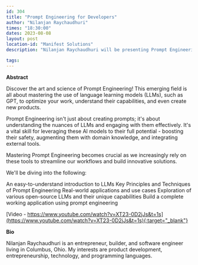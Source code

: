 ```yaml
---
id: 304
title: "Prompt Engineering for Developers"
author: "Nilanjan Raychaudhuri"
times: "18:30:00"
dates: 2023-08-08
layout: post
location-id: "Manifest Solutions"
description: "Nilanjan Raychaudhuri will be presenting Prompt Engineering for Developers."

tags: 
---
```


**Abstract**

Discover the art and science of Prompt Engineering! This emerging field is all about mastering the use of language learning models (LLMs), such as GPT, to optimize your work, understand their capabilities, and even create new products.

Prompt Engineering isn't just about creating prompts; it's about understanding the nuances of LLMs and engaging with them effectively. It's a vital skill for leveraging these AI models to their full potential - boosting their safety, augmenting them with domain knowledge, and integrating external tools.

Mastering Prompt Engineering becomes crucial as we increasingly rely on these tools to streamline our workflows and build innovative solutions.

We'll be diving into the following:

An easy-to-understand introduction to LLMs
Key Principles and Techniques of Prompt Engineering
Real-world applications and use cases
Exploration of various open-source LLMs and their unique capabilities
Build a complete working application using prompt engineering

[Video - https://www.youtube.com/watch?v=XT23-0D2jJs&t=1s](https://www.youtube.com/watch?v=XT23-0D2jJs&t=1s){:target="_blank"}

**Bio**

Nilanjan Raychaudhuri is an entrepreneur, builder, and software engineer living in Columbus, Ohio. My interests are product development, entrepreneurship, technology, and programming languages.